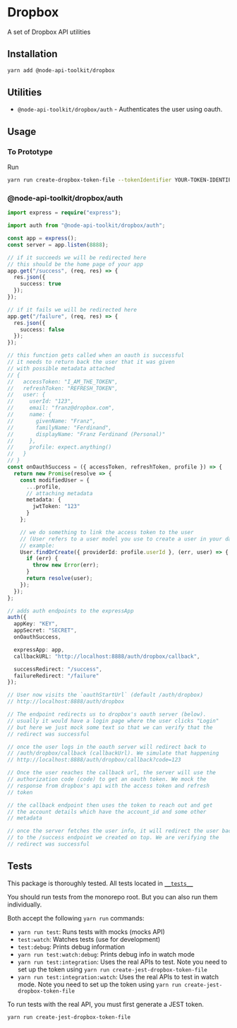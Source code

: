 # Dropbox

A set of Dropbox API utilities

## Installation

```bash
yarn add @node-api-toolkit/dropbox
```

## Utilities

- `@node-api-toolkit/dropbox/auth` - Authenticates the user using oauth.

## Usage

### To Prototype

Run

```bash
yarn run create-dropbox-token-file --tokenIdentifier YOUR-TOKEN-IDENTIFIER
```

### @node-api-toolkit/dropbox/auth

```typescript
import express = require("express");

import auth from "@node-api-toolkit/dropbox/auth";

const app = express();
const server = app.listen(8888);

// if it succeeds we will be redirected here
// this should be the home page of your app
app.get("/success", (req, res) => {
  res.json({
    success: true
  });
});

// if it fails we will be redirected here
app.get("/failure", (req, res) => {
  res.json({
    success: false
  });
});

// this function gets called when an oauth is successful
// it needs to return back the user that it was given
// with possible metadata attached
// {
//   accessToken: "I_AM_THE_TOKEN",
//   refreshToken: "REFRESH_TOKEN",
//   user: {
//     userId: "123",
//     email: "franz@dropbox.com",
//     name: {
//       givenName: "Franz",
//       familyName: "Ferdinand",
//       displayName: "Franz Ferdinand (Personal)"
//     },
//     profile: expect.anything()
//   }
// }
const onOauthSuccess = ({ accessToken, refreshToken, profile }) => {
  return new Promise(resolve => {
    const modifiedUser = {
      ...profile,
      // attaching metadata
      metadata: {
        jwtToken: "123"
      }
    };

    // we do something to link the access token to the user
    // (User refers to a user model you use to create a user in your database)
    // example:
    User.findOrCreate({ providerId: profile.userId }, (err, user) => {
      if (err) {
        throw new Error(err);
      }
      return resolve(user);
    });
  });
};

// adds auth endpoints to the expressApp
auth({
  appKey: "KEY",
  appSecret: "SECRET",
  onOauthSuccess,

  expressApp: app,
  callbackURL: "http://localhost:8888/auth/dropbox/callback",

  successRedirect: "/success",
  failureRedirect: "/failure"
});

// User now visits the `oauthStartUrl` (default /auth/dropbox)
// http://localhost:8888/auth/dropbox

// The endpoint redirects us to dropbox's oauth server (below).
// usually it would have a login page where the user clicks "Login"
// but here we just mock some text so that we can verify that the
// redirect was successful

// once the user logs in the oauth server will redirect back to
// /auth/dropbox/callback (callbackUrl). We simulate that happening
// http://localhost:8888/auth/dropbox/callback?code=123

// Once the user reaches the callback url, the server will use the
// authorization code (code) to get an oauth token. We mock the
// response from dropbox's api with the access token and refresh
// token

// the callback endpoint then uses the token to reach out and get
// the account details which have the account_id and some other
// metadata

// once the server fetches the user info, it will redirect the user back
// to the /success endpoint we created on top. We are verifying the
// redirect was successful
```

## Tests

This package is thoroughly tested. All tests located in [`__tests__`](__tests__/)

You should run tests from the monorepo root. But you can also run them individually.

Both accept the following `yarn run` commands:

- `yarn run test`: Runs tests with mocks (mocks API)
- `test:watch`: Watches tests (use for development)
- `test:debug`: Prints debug information
- `yarn run test:watch:debug`: Prints debug info in watch mode
- `yarn run test:integration`: Uses the real APIs to test. Note you need to set up the token using `yarn run create-jest-dropbox-token-file`
- `yarn run test:integration:watch`: Uses the real APIs to test in watch mode. Note you need to set up the token using `yarn run create-jest-dropbox-token-file`

To run tests with the real API, you must first generate a JEST token.

```bash
yarn run create-jest-dropbox-token-file
```
